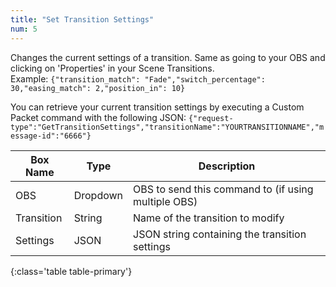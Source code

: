 ```yaml
---
title: "Set Transition Settings"
num: 5
---
```


Changes the current settings of a transition. Same as going to your OBS and clicking on 'Properties' in your Scene Transitions.\
Example: `{"transition_match": "Fade","switch_percentage": 30,"easing_match": 2,"position_in": 10}`

You can retrieve your current transition settings by executing a Custom Packet command with the following JSON: `{"request-type":"GetTransitionSettings","transitionName":"YOURTRANSITIONNAME","message-id":"6666"}`

| Box Name | Type | Description | 
|-------|--------|--------
|OBS|Dropdown|OBS to send this command to (if using multiple OBS)|
|Transition|	String|	Name of the transition to modify|
|Settings	|JSON	|JSON string containing the transition settings|
{:class='table table-primary'}









